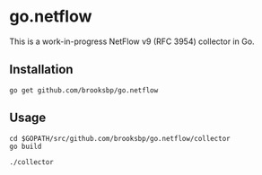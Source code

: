 # go.netflow

This is a work-in-progress NetFlow v9 (RFC 3954) collector in Go.

## Installation

```
go get github.com/brooksbp/go.netflow
```

## Usage

```
cd $GOPATH/src/github.com/brooksbp/go.netflow/collector
go build

./collector
```
